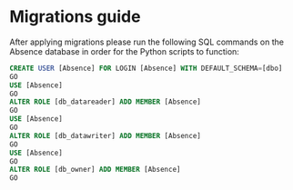 ﻿# Migrations guide

After applying migrations please run the following SQL commands on the Absence database in order for the Python scripts to function:

```SQL 
CREATE USER [Absence] FOR LOGIN [Absence] WITH DEFAULT_SCHEMA=[dbo]
GO
USE [Absence]
GO
ALTER ROLE [db_datareader] ADD MEMBER [Absence]
GO
USE [Absence]
GO
ALTER ROLE [db_datawriter] ADD MEMBER [Absence]
GO
USE [Absence]
GO
ALTER ROLE [db_owner] ADD MEMBER [Absence]
GO
```